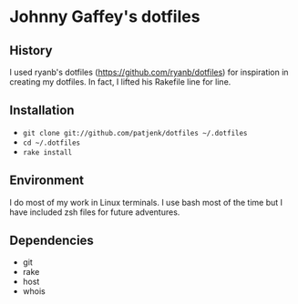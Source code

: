 # Johnny Gaffey's dotfiles

## History
I used ryanb's dotfiles (https://github.com/ryanb/dotfiles) for inspiration in creating my dotfiles. In fact, I lifted his Rakefile line for line.

## Installation
- `git clone git://github.com/patjenk/dotfiles ~/.dotfiles`
- `cd ~/.dotfiles`
- `rake install`

## Environment
I do most of my work in Linux terminals. I use bash most of the time but I have included zsh files for future adventures.

## Dependencies
- git
- rake
- host
- whois
